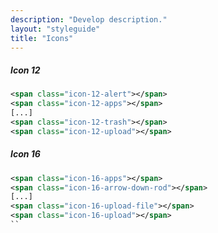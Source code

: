```yaml
---
description: "Develop description."
layout: "styleguide"
title: "Icons"
---
```


##### Icon 12

<div class="group-demo">
<span title="icon-12-alert" class="icon-12-alert"></span>
	<span title="icon-12-apps" class="icon-12-apps"></span>
	<span title="icon-12-arrow-down-rod" class="icon-12-arrow-down-rod"></span>
	<span title="icon-12-arrow-down-short" class="icon-12-arrow-down-short"></span>
	<span title="icon-12-arrow-increase" class="icon-12-arrow-increase"></span>
	<span title="icon-12-arrow-left-rod" class="icon-12-arrow-left-rod"></span>
	<span title="icon-12-arrow-left-short" class="icon-12-arrow-left-short"></span>
	<span title="icon-12-arrow-right-long" class="icon-12-arrow-right-long"></span>
	<span title="icon-12-arrow-right-rod" class="icon-12-arrow-right-rod"></span>
	<span title="icon-12-arrow-right-short" class="icon-12-arrow-right-short"></span>
	<span title="icon-12-arrow-up-rod" class="icon-12-arrow-up-rod"></span>
	<span title="icon-12-arrow-up-short" class="icon-12-arrow-up-short"></span>
	<span title="icon-12-arrows-expand" class="icon-12-arrows-expand"></span>
	<span title="icon-12-arrows" class="icon-12-arrows"></span>
	<span title="icon-12-balloon-topic" class="icon-12-balloon-topic"></span>
	<span title="icon-12-bell-off" class="icon-12-bell-off"></span>
	<span title="icon-12-bell" class="icon-12-bell"></span>
	<span title="icon-12-bookmark" class="icon-12-bookmark"></span>
	<span title="icon-12-briefcase" class="icon-12-briefcase"></span>
	<span title="icon-12-bug" class="icon-12-bug"></span>
	<span title="icon-12-building-big" class="icon-12-building-big"></span>
	<span title="icon-12-building" class="icon-12-building"></span>
	<span title="icon-12-camera" class="icon-12-camera"></span>
	<span title="icon-12-card" class="icon-12-card"></span>
	<span title="icon-12-cart" class="icon-12-cart"></span>
	<span title="icon-12-check" class="icon-12-check"></span>
	<span title="icon-12-clock" class="icon-12-clock"></span>
	<span title="icon-12-close-long" class="icon-12-close-long"></span>
	<span title="icon-12-close-short" class="icon-12-close-short"></span>
	<span title="icon-12-cloud" class="icon-12-cloud"></span>
	<span title="icon-12-code-file" class="icon-12-code-file"></span>
	<span title="icon-12-collapse" class="icon-12-collapse"></span>
	<span title="icon-12-collections" class="icon-12-collections"></span>
	<span title="icon-12-database" class="icon-12-database"></span>
	<span title="icon-12-download" class="icon-12-download"></span>
	<span title="icon-12-ellipsis" class="icon-12-ellipsis"></span>
	<span title="icon-12-exclamation" class="icon-12-exclamation"></span>
	<span title="icon-12-expand" class="icon-12-expand"></span>
	<span title="icon-12-external" class="icon-12-external"></span>
	<span title="icon-12-eye-off" class="icon-12-eye-off"></span>
	<span title="icon-12-eye" class="icon-12-eye"></span>
	<span title="icon-12-facebook" class="icon-12-facebook"></span>
	<span title="icon-12-file" class="icon-12-file"></span>
	<span title="icon-12-flag-small" class="icon-12-flag-small"></span>
	<span title="icon-12-flag" class="icon-12-flag"></span>
	<span title="icon-12-flash-off" class="icon-12-flash-off"></span>
	<span title="icon-12-flash" class="icon-12-flash"></span>
	<span title="icon-12-flowchart" class="icon-12-flowchart"></span>
	<span title="icon-12-folder" class="icon-12-folder"></span>
	<span title="icon-12-forbidden" class="icon-12-forbidden"></span>
	<span title="icon-12-fork" class="icon-12-fork"></span>
	<span title="icon-12-gear" class="icon-12-gear"></span>
	<span title="icon-12-github" class="icon-12-github"></span>
	<span title="icon-12-google" class="icon-12-google"></span>
	<span title="icon-12-graph" class="icon-12-graph"></span>
	<span title="icon-12-groups" class="icon-12-groups"></span>
	<span title="icon-12-hash" class="icon-12-hash"></span>
	<span title="icon-12-heart-full" class="icon-12-heart-full"></span>
	<span title="icon-12-house" class="icon-12-house"></span>
	<span title="icon-12-image" class="icon-12-image"></span>
	<span title="icon-12-info-card" class="icon-12-info-card"></span>
	<span title="icon-12-info" class="icon-12-info"></span>
	<span title="icon-12-leave" class="icon-12-leave"></span>
	<span title="icon-12-link" class="icon-12-link"></span>
	<span title="icon-12-lock" class="icon-12-lock"></span>
	<span title="icon-12-magnifier" class="icon-12-magnifier"></span>
	<span title="icon-12-mail" class="icon-12-mail"></span>
	<span title="icon-12-menu" class="icon-12-menu"></span>
	<span title="icon-12-minus" class="icon-12-minus"></span>
	<span title="icon-12-module" class="icon-12-module"></span>
	<span title="icon-12-overlap" class="icon-12-overlap"></span>
	<span title="icon-12-pause" class="icon-12-pause"></span>
	<span title="icon-12-pen" class="icon-12-pen"></span>
	<span title="icon-12-people" class="icon-12-people"></span>
	<span title="icon-12-person-card-2" class="icon-12-person-card-2"></span>
	<span title="icon-12-person-card-3" class="icon-12-person-card-3"></span>
	<span title="icon-12-person" class="icon-12-person"></span>
	<span title="icon-12-persons" class="icon-12-persons"></span>
	<span title="icon-12-pin" class="icon-12-pin"></span>
	<span title="icon-12-play" class="icon-12-play"></span>
	<span title="icon-12-plus" class="icon-12-plus"></span>
	<span title="icon-12-post" class="icon-12-post"></span>
	<span title="icon-12-rocket" class="icon-12-rocket"></span>
	<span title="icon-12-spinner-double-arrow" class="icon-12-spinner-double-arrow"></span>
	<span title="icon-12-star" class="icon-12-star"></span>
	<span title="icon-12-table" class="icon-12-table"></span>
	<span title="icon-12-trash" class="icon-12-trash"></span>
	<span title="icon-12-twitter" class="icon-12-twitter"></span>
	<span title="icon-12-upload" class="icon-12-upload"></span>
</div>

```xml
<span class="icon-12-alert"></span>
<span class="icon-12-apps"></span>
[...]
<span class="icon-12-trash"></span>
<span class="icon-12-upload"></span>
```

##### Icon 16

<div class="group-demo">
	<span title="icon-16-alert" class="icon-16-alert"></span>
	<span title="icon-16-apps" class="icon-16-apps"></span>
	<span title="icon-16-arrow-down-rod" class="icon-16-arrow-down-rod"></span>
	<span title="icon-16-arrow-down-short" class="icon-16-arrow-down-short"></span>
	<span title="icon-16-arrow-left-rod" class="icon-16-arrow-left-rod"></span>
	<span title="icon-16-arrow-left-short" class="icon-16-arrow-left-short"></span>
	<span title="icon-16-arrow-right-rod" class="icon-16-arrow-right-rod"></span>
	<span title="icon-16-arrow-right-short" class="icon-16-arrow-right-short"></span>
	<span title="icon-16-arrow-up-rod" class="icon-16-arrow-up-rod"></span>
	<span title="icon-16-arrow-up-short" class="icon-16-arrow-up-short"></span>
	<span title="icon-16-balloon-topic" class="icon-16-balloon-topic"></span>
	<span title="icon-16-bell-off" class="icon-16-bell-off"></span>
	<span title="icon-16-bell" class="icon-16-bell"></span>
	<span title="icon-16-bookmark" class="icon-16-bookmark"></span>
	<span title="icon-16-building" class="icon-16-building"></span>
	<span title="icon-16-bullhorn" class="icon-16-bullhorn"></span>
	<span title="icon-16-calendar" class="icon-16-calendar"></span>
	<span title="icon-16-camera" class="icon-16-camera"></span>
	<span title="icon-16-cancel" class="icon-16-cancel"></span>
	<span title="icon-16-card" class="icon-16-card"></span>
	<span title="icon-16-cart" class="icon-16-cart"></span>
	<span title="icon-16-checkbox-checked" class="icon-16-checkbox-checked"></span>
	<span title="icon-16-checkbox-indeterminate" class="icon-16-checkbox-indeterminate"></span>
	<span title="icon-16-checkbox-unchecked" class="icon-16-checkbox-unchecked"></span>
	<span title="icon-16-checkmark" class="icon-16-checkmark"></span>
	<span title="icon-16-circle-arrow" class="icon-16-circle-arrow"></span>
	<span title="icon-16-clear" class="icon-16-clear"></span>
	<span title="icon-16-clip" class="icon-16-clip"></span>
	<span title="icon-16-clock" class="icon-16-clock"></span>
	<span title="icon-16-cloud" class="icon-16-cloud"></span>
	<span title="icon-16-code-file" class="icon-16-code-file"></span>
	<span title="icon-16-command-line" class="icon-16-command-line"></span>
	<span title="icon-16-contract" class="icon-16-contract"></span>
	<span title="icon-16-cup" class="icon-16-cup"></span>
	<span title="icon-16-database" class="icon-16-database"></span>
	<span title="icon-16-download" class="icon-16-download"></span>
	<span title="icon-16-dribbble" class="icon-16-dribbble"></span>
	<span title="icon-16-ellipsis-vertical" class="icon-16-ellipsis-vertical"></span>
	<span title="icon-16-ellipsis" class="icon-16-ellipsis"></span>
	<span title="icon-16-expand" class="icon-16-expand"></span>
	<span title="icon-16-external" class="icon-16-external"></span>
	<span title="icon-16-eye" class="icon-16-eye"></span>
	<span title="icon-16-facebook" class="icon-16-facebook"></span>
	<span title="icon-16-filter" class="icon-16-filter"></span>
	<span title="icon-16-flash-off" class="icon-16-flash-off"></span>
	<span title="icon-16-flash" class="icon-16-flash"></span>
	<span title="icon-16-folder" class="icon-16-folder"></span>
	<span title="icon-16-fork" class="icon-16-fork"></span>
	<span title="icon-16-gear" class="icon-16-gear"></span>
	<span title="icon-16-github" class="icon-16-github"></span>
	<span title="icon-16-globe" class="icon-16-globe"></span>
	<span title="icon-16-google" class="icon-16-google"></span>
	<span title="icon-16-graph" class="icon-16-graph"></span>
	<span title="icon-16-groups" class="icon-16-groups"></span>
	<span title="icon-16-hammer" class="icon-16-hammer"></span>
	<span title="icon-16-hash" class="icon-16-hash"></span>
	<span title="icon-16-heart-full" class="icon-16-heart-full"></span>
	<span title="icon-16-house" class="icon-16-house"></span>
	<span title="icon-16-image" class="icon-16-image"></span>
	<span title="icon-16-info" class="icon-16-info"></span>
	<span title="icon-16-liferay-logo-2-tiny" class="icon-16-liferay-logo-2-tiny"></span>
	<span title="icon-16-link" class="icon-16-link"></span>
	<span title="icon-16-linkedin" class="icon-16-linkedin"></span>
	<span title="icon-16-lock" class="icon-16-lock"></span>
	<span title="icon-16-loop" class="icon-16-loop"></span>
	<span title="icon-16-magnifier" class="icon-16-magnifier"></span>
	<span title="icon-16-mail-full" class="icon-16-mail-full"></span>
	<span title="icon-16-mail-off" class="icon-16-mail-off"></span>
	<span title="icon-16-mail" class="icon-16-mail"></span>
	<span title="icon-16-markdown" class="icon-16-markdown"></span>
	<span title="icon-16-menu" class="icon-16-menu"></span>
	<span title="icon-16-minus" class="icon-16-minus"></span>
	<span title="icon-16-module" class="icon-16-module"></span>
	<span title="icon-16-nodejs" class="icon-16-nodejs"></span>
	<span title="icon-16-pause" class="icon-16-pause"></span>
	<span title="icon-16-pen" class="icon-16-pen"></span>
	<span title="icon-16-people" class="icon-16-people"></span>
	<span title="icon-16-person-card" class="icon-16-person-card"></span>
	<span title="icon-16-person" class="icon-16-person"></span>
	<span title="icon-16-persons" class="icon-16-persons"></span>
	<span title="icon-16-phone-business" class="icon-16-phone-business"></span>
	<span title="icon-16-phone-house" class="icon-16-phone-house"></span>
	<span title="icon-16-phone-work" class="icon-16-phone-work"></span>
	<span title="icon-16-phone" class="icon-16-phone"></span>
	<span title="icon-16-play" class="icon-16-play"></span>
	<span title="icon-16-plus" class="icon-16-plus"></span>
	<span title="icon-16-power-button" class="icon-16-power-button"></span>
	<span title="icon-16-radio-checked" class="icon-16-radio-checked"></span>
	<span title="icon-16-radio-unchecked" class="icon-16-radio-unchecked"></span>
	<span title="icon-16-send" class="icon-16-send"></span>
	<span title="icon-16-server" class="icon-16-server"></span>
	<span title="icon-16-skype" class="icon-16-skype"></span>
	<span title="icon-16-speaker-off" class="icon-16-speaker-off"></span>
	<span title="icon-16-speaker-on" class="icon-16-speaker-on"></span>
	<span title="icon-16-speedometer" class="icon-16-speedometer"></span>
	<span title="icon-16-spinner-double-arrows" class="icon-16-spinner-double-arrows"></span>
	<span title="icon-16-spinner-single-arrow" class="icon-16-spinner-single-arrow"></span>
	<span title="icon-16-star" class="icon-16-star"></span>
	<span title="icon-16-streams" class="icon-16-streams"></span>
	<span title="icon-16-swift" class="icon-16-swift"></span>
	<span title="icon-16-table" class="icon-16-table"></span>
	<span title="icon-16-tag" class="icon-16-tag"></span>
	<span title="icon-16-thumb-down" class="icon-16-thumb-down"></span>
	<span title="icon-16-thumb-up" class="icon-16-thumb-up"></span>
	<span title="icon-16-trash" class="icon-16-trash"></span>
	<span title="icon-16-twitter" class="icon-16-twitter"></span>
	<span title="icon-16-upload-file" class="icon-16-upload-file"></span>
	<span title="icon-16-upload" class="icon-16-upload"></span>
</div>

```xml
<span class="icon-16-apps"></span>
<span class="icon-16-arrow-down-rod"></span>
[...]
<span class="icon-16-upload-file"></span>
<span class="icon-16-upload"></span>
``